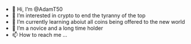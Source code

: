 - 👋 Hi, I’m @AdamT50
- 👀 I’m interested in crypto to end the tyranny of the top
- 🌱 I’m currently learning aboiut all coins being offered to the new world
- 💞️ I’m a novice and a long time holder
- 📫 How to reach me ...

<!---
AdamT50/AdamT50 is a ✨ special ✨ repository because its `README.md` (this file) appears on your GitHub profile.
You can click the Preview link to take a look at your changes.
--->
